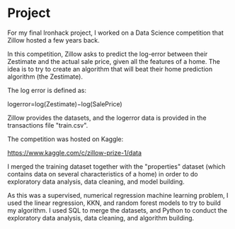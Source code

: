 # Project

For my final Ironhack project, I worked on a Data Science competition that Zillow hosted a few years back. 

In this competition, Zillow asks to predict the log-error between their Zestimate and the actual sale price, given all the features of a home. The idea is to try to create an algorithm that will beat their home prediction algorithm (the Zestimate).

The log error is defined as:

logerror=log(Zestimate)−log(SalePrice)

Zillow provides the datasets, and the logerror data is provided in the transactions file "train.csv". 

The competition was hosted on Kaggle:

https://www.kaggle.com/c/zillow-prize-1/data

I merged the training dataset together with the "properties" dataset (which contains data on several characteristics of a home) in order to do exploratory data analysis, data cleaning, and model building.

As this was a supervised, numerical regression machine learning problem, I used the linear regression, KKN, and random forest models to try to build my algorithm. I used SQL to merge the datasets, and Python to conduct the exploratory data analysis, data cleaning, and algorithm building.   

 
